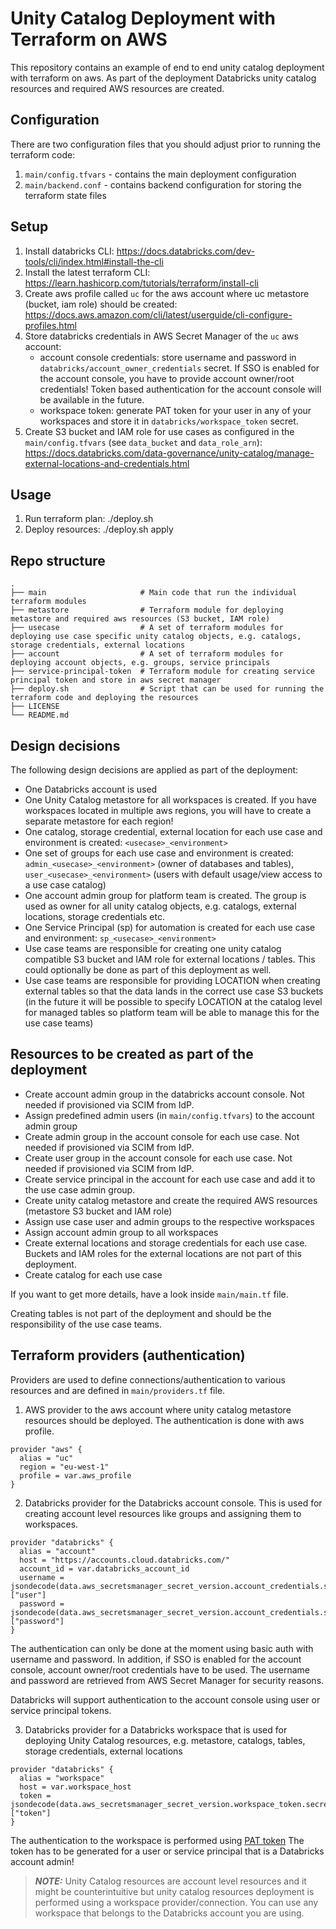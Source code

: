# Unity Catalog Deployment with Terraform on AWS

This repository contains an example of end to end unity catalog deployment with terraform on aws. 
As part of the deployment Databricks unity catalog resources and required AWS resources are created.

## Configuration

There are two configuration files that you should adjust prior to running the terraform code:

1. `main/config.tfvars` - contains the main deployment configuration
2. `main/backend.conf` - contains backend configuration for storing the terraform state files

## Setup

1. Install databricks CLI: https://docs.databricks.com/dev-tools/cli/index.html#install-the-cli
2. Install the latest terraform CLI: https://learn.hashicorp.com/tutorials/terraform/install-cli
3. Create aws profile called `uc` for the aws account where uc metastore (bucket, iam role) should be created: https://docs.aws.amazon.com/cli/latest/userguide/cli-configure-profiles.html
3. Store databricks credentials in AWS Secret Manager of the `uc` aws account:
    * account console credentials: store username and password in `databricks/account_owner_credentials` secret. 
      If SSO is enabled for the account console, you have to provide account owner/root credentials!
      Token based authentication for the account console will be available in the future.
    * workspace token: generate PAT token for your user in any of your workspaces and store it in `databricks/workspace_token` secret.
4. Create S3 bucket and IAM role for use cases as configured in the `main/config.tfvars` (see `data_bucket` and `data_role_arn`): 
   https://docs.databricks.com/data-governance/unity-catalog/manage-external-locations-and-credentials.html
   
## Usage

1. Run terraform plan: ./deploy.sh
2. Deploy resources: ./deploy.sh apply

## Repo structure

```
.
├── main                     # Main code that run the individual terraform modules
├── metastore                # Terraform module for deploying metastore and required aws resources (S3 bucket, IAM role)
├── usecase                  # A set of terraform modules for deploying use case specific unity catalog objects, e.g. catalogs, storage credentials, external locations
├── account                  # A set of terraform modules for deploying account objects, e.g. groups, service principals
├── service-principal-token  # Terraform module for creating service principal token and store in aws secret manager
├── deploy.sh                # Script that can be used for running the terraform code and deploying the resources
├── LICENSE
└── README.md
```

## Design decisions

The following design decisions are applied as part of the deployment:

* One Databricks account is used
* One Unity Catalog metastore for all workspaces is created. If you have workspaces located in multiple aws regions, you will have to create a separate metastore for each region!
* One catalog, storage credential, external location for each use case and environment is created: `<usecase>_<environment>`
* One set of groups for each use case and environment is created: `admin_<usecase>_<environment>` (owner of databases and tables), `user_<usecase>_<environment>` (users with default usage/view access to a use case catalog)
* One account admin group for platform team is created. The group is used as owner for all unity catalog objects, e.g. catalogs, external locations, storage credentials etc.
* One Service Principal (sp) for automation is created for each use case and environment: `sp_<usecase>_<environment>`
* Use case teams are responsible for creating one unity catalog compatible S3 bucket and IAM role for external locations / tables. This could optionally be done as part of this deployment as well.
* Use case teams are responsible for providing LOCATION when creating external tables so that the data lands in the correct use case S3 buckets
(in the future it will be possible to specify LOCATION at the catalog level for managed tables so platform team will be able to manage this for the use case teams)
  
## Resources to be created as part of the deployment

* Create account admin group in the databricks account console. Not needed if provisioned via SCIM from IdP.
* Assign predefined admin users (in `main/config.tfvars`) to the account admin group
* Create admin group in the account console for each use case. Not needed if provisioned via SCIM from IdP.
* Create user group in the account console for each use case. Not needed if provisioned via SCIM from IdP.
* Create service principal in the account for each use case and add it to the use case admin group.
* Create unity catalog metastore and create the required AWS resources (metastore S3 bucket and IAM role)
* Assign use case user and admin groups to the respective workspaces
* Assign account admin group to all workspaces
* Create external locations and storage credentials for each use case. Buckets and IAM roles for the external locations are not part of this deployment. 
* Create catalog for each use case

If you want to get more details, have a look inside `main/main.tf` file.


Creating tables is not part of the deployment and should be the responsibility of the use case teams.

## Terraform providers (authentication)

Providers are used to define connections/authentication to various resources and are defined in `main/providers.tf` file.

1. AWS provider to the aws account where unity catalog metastore resources should be deployed. 
   The authentication is done with aws profile. 
```
provider "aws" {
  alias = "uc"
  region = "eu-west-1"
  profile = var.aws_profile
}
```

2. Databricks provider for the Databricks account console. This is used for creating account level resources like groups and assigning them to workspaces.
```
provider "databricks" {
  alias = "account"
  host = "https://accounts.cloud.databricks.com/"
  account_id = var.databricks_account_id
  username = jsondecode(data.aws_secretsmanager_secret_version.account_credentials.secret_string)["user"]
  password = jsondecode(data.aws_secretsmanager_secret_version.account_credentials.secret_string)["password"]
}
```
The authentication can only be done at the moment using basic auth with username and password.
In addition, if SSO is enabled for the account console, account owner/root credentials have to be used.
The username and password are retrieved from AWS Secret Manager for security reasons.

Databricks will support authentication to the account console using user or service principal tokens.

3. Databricks provider for a Databricks workspace that is used for deploying Unity Catalog resources, e.g. metastore, catalogs, tables, storage credentials, external locations
 
```
provider "databricks" {
  alias = "workspace"
  host = var.workspace_host
  token = jsondecode(data.aws_secretsmanager_secret_version.workspace_token.secret_string)["token"]
}
```
The authentication to the workspace is performed using [PAT token](https://docs.databricks.com/dev-tools/api/latest/authentication.html)
The token has to be generated for a user or service principal that is a Databricks account admin!

> **_NOTE:_**  Unity Catalog resources are account level resources and it might be counterintuitive but unity catalog resources deployment is performed using a workspace provider/connection. 
You can use any workspace that belongs to the Databricks account you are using.
